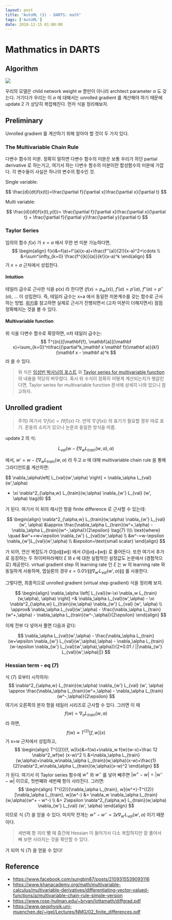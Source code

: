 ```yaml
---
layout: post
title: "AutoML (3) - DARTS: math"
tags: ['AutoML']
date: 2018-12-15 01:00:00
---
```


# Mathmatics in DARTS

## Algorithm

<img src="{{site.url}}/assets/nas/2-darts-algo.png">

우리의 모델은 child network weight $w$ 뿐만이 아니라 architect parameter $\alpha$ 도 갖는다. 거기다가 우리는 이 $\alpha$ 에 대해서는 unrolled gradient 를 계산해야 하기 때문에 update 2 가 상당히 복잡해진다. 먼저 식을 정리해보자.

## Preliminary

Unrolled gradient 를 계산하기 위해 알아야 할 것이 두 가지 있다.

### The Multivariable Chain Rule

다변수 함수의 미분. 정확히 말하면 다변수 함수의 미분은 보통 우리가 하던 partial derivative 로 하는거고, 여기서 하는 다변수 함수의 미분이란 합성함수의 미분에 가깝다. 각 변수들이 사실은 하나의 변수의 함수인 것.

Single variable:

$$
\frac{d}{dt}f(x(t))=\frac{\partial f}{\partial x}\frac{\partial x}{\partial t}
$$

Multi variable:

$$
\frac{d}{dt}f(x(t),y(t))=
\frac{\partial f}{\partial x}\frac{\partial x}{\partial t} + 
\frac{\partial f}{\partial y}\frac{\partial y}{\partial t}
$$

### Taylor Series

임의의 함수 $f(x)$ 가 $x=a$ 에서 무한 번 미분 가능하다면,
$$
\begin{align}
f(x)&=f(a)+f'(a)(x-a)+\frac{f''(a)}{2!}(x-a)^2+\cdots \\
&=\sum^\infty_{k=0} \frac{f^{(k)}(a)}{k!}(x-a)^k
\end{align}
$$
가 $x=a$ 근처에서 성립한다.

#### Intuition

테일러 급수로 근사한 식을 p(x) 라 한다면 ($f(x)=p_\infty(x)$), $f'(a)=p'(a)$, $f''(a)=p''(a)$, ... 이 성립한다. 즉, 테일러 급수는 x=a 에서 동일한 미분계수를 갖는 함수로 근사하는 방법. [위키](https://en.wikipedia.org/wiki/Taylor_series)를 참고하면 실제로 근사가 진행되면서 (고차 미분이 더해지면서) 점점 정확해지는 것을 볼 수 있다.

#### Multivariable function

위 식을 다변수 함수로 확장하면, n차 테일러 급수는:
$$
T^{(n)}[\mathbf{f}, \mathbf{a}](\mathbf x)=\sum_{k=0}^n\frac{(\partial^k_\mathbf x \mathbf f)(\mathbf a)}{k!}(\mathbf x - \mathbf a)^k
$$
라 쓸 수 있다. 

> 위 식은 [임성빈 박사님의 포스트](https://www.facebook.com/sungbin87/posts/2109315539093116) 와 [Taylor series for multivariable function](https://www.researchgate.net/publication/286625914_Taylor_Series_For_Multi-Variable_Functions) 의 내용을 적당히 버무렸다. 혹시 위 수식이 정확히 어떻게 계산되는지가 헷갈린다면, Taylor series for multivariable function 문서에 상세히 나와 있으니 참고하자.

## Unrolled gradient

> 주의) 여기서 $\nabla f(x) = (\nabla f)(x)$ 다. 만약 $\nabla (f(x))$ 의 표기가 필요할 경우 따로 표기. 혼동의 소지가 있으나 논문과 동일한 방식을 따름.

update 2 의 식:

$$
L_{val}(w-\xi \nabla_w L_{train}(w,\alpha), \alpha)
$$

에서, $w'= w-\xi \nabla_w L_{train}(w,\alpha)$ 라 두고 $\alpha$ 에 대해 multivariable chain rule 을 통해 그라디언트를 계산하면:

$$
\nabla_\alpha\left[ L_{val}(w',\alpha) \right] =
\nabla_\alpha L_{val}(w',\alpha) 
- \xi \nabla^2_{\alpha,w} L_{train}(w,\alpha) \nabla_{w'} L_{val} (w', \alpha)
\tag{6}
$$

가 된다. 여기서 이 뒤의 헤시안 항을 finite difference 로 근사할 수 있는데:

$$
\begin{align}
\nabla^2_{\alpha,w} L_{train}(w,\alpha) \nabla_{w'} L_{val} (w', \alpha) &\approx \frac{\nabla_\alpha L_{train}(w^+,\alpha) - \nabla_\alpha L_{train}(w^-,\alpha)}{2\epsilon} \tag{7} \\\\
\text{where} \quad
&w^+=w+\epsilon \nabla_{w'} L_{val}(w',\alpha) \\
&w^-=w-\epsilon \nabla_{w'}L_{val}(w',\alpha) \\
&\epsilon=\text{small scalar}
\end{align}
$$

가 되어, 연산 복잡도가 $O(\|\alpha\|\|w\|)$ 에서 $O(\|\alpha\|+\|w\|)$ 로 줄어든다. 또한 여기서 추가로 등장하는 두 하이퍼파라메터 $\xi$ 와 $\epsilon$ 에 대한 실험적인 설정값도 논문에서 (경험적으로) 제공한다. virtual gradient step 의 learning rate 인 $\xi$ 는 $w$ 의 learning rate 와 동일하게 사용하며, 엡실론의 경우 $\epsilon=0.01 / \|\|\nabla_{w'} L_{val}(w',\alpha)\|\|$ 를 사용한다. 

그렇다면, 최종적으로 unrolled gradient (virtual step gradient) 식을 정리해 보자.

$$
\begin{align}
\nabla_\alpha \left[ L_{val}(w-\xi \nabla_w L_{train}(w,\alpha), \alpha) \right] =& \nabla_\alpha L_{val}(w',\alpha) - \xi \nabla^2_{\alpha,w} L_{train}(w,\alpha) \nabla_{w'} L_{val} (w', \alpha) \\
\approx& \nabla_\alpha L_{val}(w',\alpha) - \frac{\nabla_\alpha L_{train}(w^+,\alpha) - \nabla_\alpha L_{train}(w^-,\alpha)}{2\epsilon}
\end{align}
$$

이제 전부 다 넣어서 풀면 다음과 같다:

$$
\nabla_\alpha L_{val}(w',\alpha) - \frac{\nabla_\alpha L_{train}(w+\epsilon \nabla_{w'} L_{val}(w',\alpha),\alpha) - \nabla_\alpha L_{train}(w-\epsilon \nabla_{w'} L_{val}(w',\alpha),\alpha)}{2*0.01 / ||\nabla_{w'} L_{val}(w',\alpha)||}
$$

### Hessian term - eq (7)

식 (7) 로부터 시작하자:
$$
\nabla^2_{\alpha,w} L_{train}(w,\alpha) \nabla_{w'} L_{val} (w', \alpha) \approx \frac{\nabla_\alpha L_{train}(w^+,\alpha) - \nabla_\alpha L_{train}(w^-,\alpha)}{2\epsilon}
$$
여기서 오른쪽의 분자 항을 테일러 시리즈로 근사할 수 있다. 그러면 이 때
$$
f(w)= \nabla_\alpha L_{train}(w,\alpha)
$$
라 하면,
$$
f(w) \approx T^{(2)}[f,w](x)
$$
가 x=w 근처에서 성립하고,
$$
\begin{align}
T^{(2)}[f, w](x)&=f(w)+\nabla_w f(w)(w-x)+\frac 12 \nabla^2_wf(w) (x-w)^2 \\
&=\nabla_\alpha L_{train}(w,\alpha)+\nabla_w\nabla_\alpha L_{train}(w,\alpha)(x-w)+\frac{1}{2}\nabla^2_w\nabla_\alpha L_{train}(w,\alpha)(x-w)^2
\end{align}
$$
가 된다. 여기서 이 Taylor series 함수에 $w^+$ 와 $w^-$ 를 넣어 빼주면 $|w^+-w|=|w^- -w|$ 이므로, 첫번째와 세번째 항이 사라진다. 그러면:
$$
\begin{align}
T^{(2)}[\nabla_\alpha L_{train}, w](w^+)-T^{(2)}[\nabla_\alpha L_{train}, w](w^-) 
&= \nabla_w \nabla_\alpha L_{train}(w,\alpha)(w^+ - w^-) \\
&= 2\epsilon \nabla^2_{\alpha,w} L_{train}(w,\alpha) \nabla_{w'} L_{val} (w', \alpha)
\end{align}
$$
이므로 식 (7) 을 얻을 수 있다. 마지막 전개는 $w^+ - w^- = 2\epsilon \nabla_{w'} L_{val}(w',\alpha)$ 이기 때문이다.

> 세번째 항 끼리 뺄 때 중간에 Hessian 이 들어가서 다소 복잡하지만 잘 풀어서 빼 보면 사라지는 것을 확인할 수 있다.

가 되어 식 (7) 을 얻을 수 있다!

## Reference

- https://www.facebook.com/sungbin87/posts/2109315539093116
- https://www.khanacademy.org/math/multivariable-calculus/multivariable-derivatives/differentiating-vector-valued-functions/a/multivariable-chain-rule-simple-version
- https://www.rose-hulman.edu/~bryan/lottamath/diffgrad.pdf
- https://www.geophysik.uni-muenchen.de/~igel/Lectures/NMG/02_finite_differences.pdf
